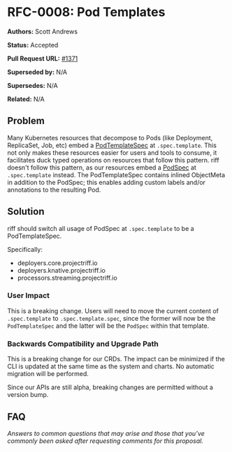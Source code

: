 # RFC-0008: Pod Templates

**Authors:** Scott Andrews

**Status:** Accepted

**Pull Request URL:** [#1371](https://github.com/projectriff/riff/pull/1371)

**Superseded by:** N/A

**Supersedes:** N/A

**Related:** N/A


## Problem
Many Kubernetes resources that decompose to Pods (like Deployment, ReplicaSet, Job, etc) embed a [PodTemplateSpec](https://kubernetes.io/docs/reference/generated/kubernetes-api/v1.11/#podtemplatespec-v1-core) at `.spec.template`. This not only makes these resources easier for users and tools to consume, it facilitates duck typed operations on resources that follow this pattern. riff doesn't follow this pattern, as our resources embed a [PodSpec](https://kubernetes.io/docs/reference/generated/kubernetes-api/v1.11/#podspec-v1-core) at `.spec.template` instead. The PodTemplateSpec contains inlined ObjectMeta in addition to the PodSpec; this enables adding custom labels and/or annotations to the resulting Pod.

## Solution
riff should switch all usage of PodSpec at `.spec.template` to be a PodTemplateSpec.

Specifically:
- deployers.core.projectriff.io
- deployers.knative.projectriff.io
- processors.streaming.projectriff.io

### User Impact
This is a breaking change. Users will need to move the current content of `.spec.template` to `.spec.template.spec`, since the former will now be the `PodTemplateSpec` and the latter will be the `PodSpec` within that template.

### Backwards Compatibility and Upgrade Path
This is a breaking change for our CRDs. The impact can be minimized if the CLI is updated at the same time as the system and charts. No automatic migration will be performed.

Since our APIs are still alpha, breaking changes are permitted without a version bump.

## FAQ
*Answers to common questions that may arise and those that you’ve commonly been asked after requesting comments for this proposal.*

